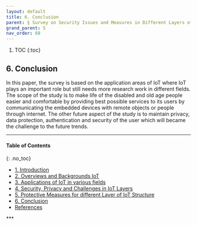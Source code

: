 ```yaml
---
layout: default
title: 6. Conclusion 
parent: § Survey on Security Issues and Measures in Different Layers of Internet of Things (IoT) 
grand_parent: S
nav_order: 60 
---
```

<style>
.dont-break-out {
  /* These are technically the same, but use both */
  overflow-wrap: break-word;
  word-wrap: break-word;

     -ms-word-break: break-all;
  /* This is the dangerous one in WebKit, as it breaks things wherever */
  word-break: break-all;
  /* Instead use this non-standard one: */
  word-break: break-word;
}

.youtube-container {
    position: relative;
    width: 100%;
    height: 0;
    padding-bottom: 56.25%;
}
.youtube-video {
    position: absolute;
    top: 0;
    left: 0;
    width: 100%;
    height: 100%;
}

</style>

<div class="dont-break-out" markdown="1">

1. TOC
{:toc}

## 6. Conclusion 
In this paper, the survey is based on the application areas of IoT where IoT plays an important role but still needs more research work in different fields. The scope of the study is to make life of the disabled and old age people easier and comfortable by providing best possible services to its users by communicating the embedded devices with remote objects or people through internet. The other future aspect of the study is to maintain privacy, data protection, authentication and security of the user which will became the challenge to the future trends.

***

#### Table of Contents
{: .no_toc}

<ul><li> <a href="/docs/S/Survey-on-Security-Issues-and-Measures-in-Different-Layers-of-Internet-of-Things-(IoT)-1/">
1. Introduction</a></li><li> <a href="/docs/S/Survey-on-Security-Issues-and-Measures-in-Different-Layers-of-Internet-of-Things-(IoT)-2/">
2. Overviews and Backgrounds IoT</a></li><li> <a href="/docs/S/Survey-on-Security-Issues-and-Measures-in-Different-Layers-of-Internet-of-Things-(IoT)-3/">
3. Applications of IoT in various fields</a></li><li> <a href="/docs/S/Survey-on-Security-Issues-and-Measures-in-Different-Layers-of-Internet-of-Things-(IoT)-4/">
4. Security, Privacy and Challenges in IoT Layers</a></li><li> <a href="/docs/S/Survey-on-Security-Issues-and-Measures-in-Different-Layers-of-Internet-of-Things-(IoT)-5/">
5. Protective Measures for different Layer of IoT Structure</a></li><li> <a href="/docs/S/Survey-on-Security-Issues-and-Measures-in-Different-Layers-of-Internet-of-Things-(IoT)-6/">
6. Conclusion</a></li><li> <a href="/docs/S/Survey-on-Security-Issues-and-Measures-in-Different-Layers-of-Internet-of-Things-(IoT)-7/">
References</a></li></ul>
***

</div>
